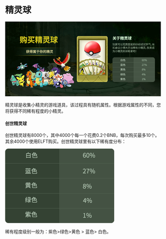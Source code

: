 # 精灵球

![](/assets/import1.png)

精灵球是收集小精灵的游戏道具，该过程具有随机属性。根据游戏属性的不同，您将获得不同稀有程度的小精灵。

#### 创世精灵球

创世精灵球有8000个，其中4000个每一个花费0.2个BNB，每次购买最多10个。其余4000个使用ELFT购买。创世精灵球里有以下稀有度分布：

![](/assets/import.png)

稀有程度级别一般为：紫色&gt;绿色&gt;黄色 &gt; 蓝色&gt; 白色。


